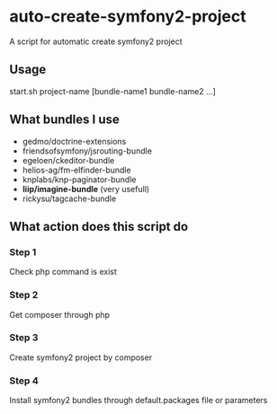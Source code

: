 auto-create-symfony2-project
============================

A script for automatic create symfony2 project

## Usage

start.sh project-name [bundle-name1 bundle-name2 ...]

## What bundles I use

- gedmo/doctrine-extensions
- friendsofsymfony/jsrouting-bundle
- egeloen/ckeditor-bundle
- helios-ag/fm-elfinder-bundle
- knplabs/knp-paginator-bundle
- **liip/imagine-bundle** (very usefull)
- rickysu/tagcache-bundle


## What action does this script do

### Step 1

Check php command is exist

### Step 2

Get composer through php

### Step 3

Create symfony2 project by composer

### Step 4

Install symfony2 bundles through default.packages file
or parameters

